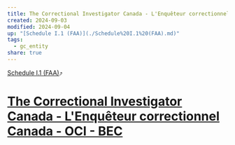 ```yaml
---
title: The Correctional Investigator Canada - L'Enquêteur correctionnel Canada - OCI - BEC
created: 2024-09-03
modified: 2024-09-04
up: "[Schedule I.1 (FAA)](./Schedule%20I.1%20(FAA).md)"
tags:
  - gc_entity
share: true
---
```

[Schedule I.1 (FAA)](./Schedule%20I.1%20(FAA).md)⤴️
# [The Correctional Investigator Canada - L'Enquêteur correctionnel Canada - OCI - BEC](The%20Correctional%20Investigator%20Canada%20-%20L'Enqu%C3%AAteur%20correctionnel%20Canada%20-%20OCI%20-%20BEC.md)
